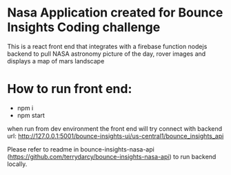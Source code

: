 # Nasa Application created for Bounce Insights Coding challenge

This is a react front end that integrates with a firebase function nodejs backend to pull NASA astronomy picture of the day, rover images and displays a map of mars landscape

# How to run front end:

- npm i
- npm start

when run from dev environment the front end will try connect with backend url: http://127.0.0.1:5001/bounce-insights-ui/us-central1/bounce_insights_api

Please refer to readme in bounce-insights-nasa-api (https://github.com/terrydarcy/bounce-insights-nasa-api) to run backend locally.
